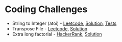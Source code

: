 # Coding Challenges

* String to Integer (atoi) - [Leetcode](https://leetcode.com/problems/string-to-integer-atoi/), [Solution](./src/main/java/com/bdb/challenges/Atoi.java), [Tests](./src/test/java/com/bdb/challenges/AtoiTests.java)
* Transpose File - [Leetcode](https://leetcode.com/problems/transpose-file/), [Solution](./src/main/java/com/bdb/challenges/TransposeFile.java)
* Extra long factorial - [HackerRank](https://www.hackerrank.com/challenges/extra-long-factorials/problem), [Solution](./src/main/java/com/bdb/challenges/ExtraLongFactorial.java)